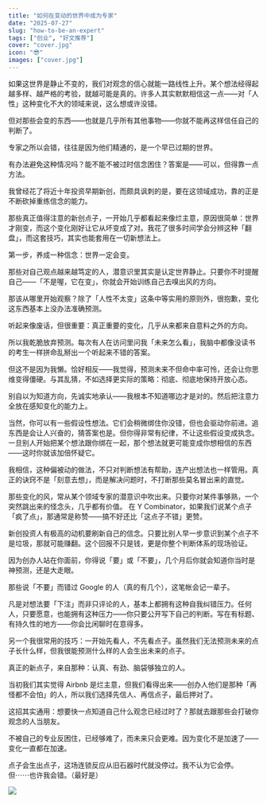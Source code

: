 ```yaml
---
title: "如何在变动的世界中成为专家"
date: "2025-07-27"
slug: "how-to-be-an-expert"
tags: ["创业", "好文推荐"]
cover: "cover.jpg"
icon: "😎"
images: ["cover.jpg"]
---
```

如果这世界是静止不变的，我们对观念的信心就能一路线性上升。某个想法经得起越多样、越严格的考验，就越可能是真的。许多人其实默默相信这一点——对「人性」这种变化不大的领域来说，这么想或许没错。



但对那些会变的东西——也就是几乎所有其他事物——你就不能再这样信任自己的判断了。



专家之所以会错，往往是因为他们精通的，是一个早已过期的世界。



有办法避免这种情况吗？能不能不被过时信念困住？答案是——可以，但得靠一点方法。



我曾经花了将近十年投资早期新创，而颇具讽刺的是，要在这领域成功，靠的正是不断砍掉重练信念的能力。



那些真正值得注意的新创点子，一开始几乎都看起来像烂主意，原因很简单：世界才刚变，而这个变化刚好让它从坏变成了对。我花了很多时间学会分辨这种「翻盘」，而这套技巧，其实也能套用在一切新想法上。



第一步，养成一种信念：世界一定会变。



那些对自己观点越来越笃定的人，潜意识里其实是认定世界静止。只要你不时提醒自己——「不是喔，它在变」，你就会开始训练自己去嗅出风的方向。



那该从哪里开始观察？除了「人性不太变」这条中等实用的原则外，很抱歉，变化这东西基本上没办法准确预测。



听起来像废话，但很重要：真正重要的变化，几乎从来都来自意料之外的方向。



所以我乾脆放弃预测。每次有人在访问里问我「未来怎么看」，我脑中都像没读书的考生一样拼命乱掰出一个听起来不错的答案。



但这不是因为我懒。恰好相反——我觉得，预测未来不但命中率可怜，还会让你思维变得僵硬。与其乱猜，不如选择更实际的策略：彻底、彻底地保持开放心态。



别自以为知道方向，先诚实地承认——我根本不知道哪边才是对的。然后把注意力全放在感知变化的能力上。



当然，你可以有一些假设性想法。它们会稍微绑住你没错，但也会驱动你前进。追东西是会让人兴奋的，猜答案也是。但你得非常有纪律，不让这些假设变成执念。
一旦别人开始把某个想法跟你绑在一起，那个想法就更可能变成你想相信的东西——这时你就该加倍怀疑它。



我相信，这种偏被动的做法，不只对判断想法有帮助，连产出想法也一样管用。真正的诀窍不是「刻意去想」，而是解决问题时，不打断那些莫名冒出来的直觉。



那些变化的风，常从某个领域专家的潜意识中吹出来。只要你对某件事够熟，一个突然跳出来的怪念头，几乎都有价值。
在 Y Combinator，如果我们说某个点子「疯了点」，那通常是称赞——搞不好还比「这点子不错」更赞。



新创投资人有极高的动机要刷新自己的信念。只要比别人早一步意识到某个点子不是垃圾，那就可能赚翻。这个回报不只是钱，更是你整个判断体系的现场验证。



因为创办人站在你面前，你得说「要」或「不要」，几个月后你就会知道你当时是神预测，还是大走眼。



那些说「不要」而错过 Google 的人（真的有几个），这笔帐会记一辈子。



凡是对想法要「下注」而非只评论的人，基本上都拥有这种自我纠错压力。任何人，只要愿意，也能拥有这种压力——你只要公开写下自己的判断。写在有标题、有持久性的地方——你会比闲聊时在意得多。



另一个我很常用的技巧：一开始先看人，不先看点子。虽然我们无法预测未来的点子长什么样，但我很能预测什么样的人会生出未来的点子。



真正的新点子，来自那种：认真、有劲、脑袋够独立的人。



当初我们其实觉得 Airbnb 是烂主意，但我们看得出来——创办人他们是那种「再怪都不会怕」的人，所以我们选择先信人、再信点子，最后押对了。



这招其实通用：想要快一点知道自己什么观念已经过时了？那就去跟那些会打破你观念的人当朋友。



不被自己的专业反困住，已经够难了，而未来只会更难。因为变化不是加速了——变化一直都在加速。



点子会生出点子，这场连锁反应从旧石器时代就没停过。我不认为它会停。
但⋯⋯也许我会错。（最好是）




![](https://prod-files-secure.s3.us-west-2.amazonaws.com/112d0858-5090-4d34-a606-b75eb8d65fd2/46476355-9cf3-4e99-9b7a-3531bc426380/1000202064.png?X-Amz-Algorithm=AWS4-HMAC-SHA256&X-Amz-Content-Sha256=UNSIGNED-PAYLOAD&X-Amz-Credential=ASIAZI2LB466QJWLNL7S%2F20250926%2Fus-west-2%2Fs3%2Faws4_request&X-Amz-Date=20250926T053220Z&X-Amz-Expires=3600&X-Amz-Security-Token=IQoJb3JpZ2luX2VjEP3%2F%2F%2F%2F%2F%2F%2F%2F%2F%2FwEaCXVzLXdlc3QtMiJGMEQCIGZ2GHJrrEsMf1yRwwzVj%2BsvZ%2FbMmGvv2YaKVLzoY98MAiBSU8vM5jO8dae9DA9sJzdpp97MKdR1Jaqlr48EcT%2BFRyqIBAiG%2F%2F%2F%2F%2F%2F%2F%2F%2F%2F8BEAAaDDYzNzQyMzE4MzgwNSIMVZ8G1OyjgwEapK%2F5KtwDVV2VlVHaeQ8nQ2VEIOxjTYJMBsjIaJMPUscGcmNH7mpmBfNtT23fshGz9hl4Crc0k6csOqNsNrOdYv6naea4Ih2RyBeDfWO%2BPyyyuRndjOzmTHgLwtKht6%2FYl6ya38dWAdLv0klVycTg4QWvJnjj0kIrOcud7e1AxN6KVtA%2BR0fH9jKugCheB0is%2FPMDTji3M5Pi8GPihHTucRH8o3hZzG8BeeCHCG6%2FAoM%2BLAgO0CUHwbSGNjO3vNQagb%2F20%2F2ypDayr2jmQnELG5HidXcgj9A5wqUiDyQYK9%2BAs8Gc9rsP213VGfaKNqdKoMViSdGxIfNq57fK9D15nz0ZHwwJbl6UPnJ1UJ7Hi%2FswIMbWr8RFNyvnlQ8fM79oG4%2BuIwE4ALJPfCAE8%2FTTJvpMpsVpdQJFt7pb%2FbtrOxyd2FlXUiF8VI%2BL8tUQlsdcks2STKRpibQXA%2FEn77iNiTL47CNLiGl%2B%2FCySKqtuPG%2BXdcAvpDQZxEx1lYVy0MZww6OBgz30ABaAKxc%2FAqw7YCJYAL%2F%2BSLA%2Bd4HwABlERs%2F03J1A6BEDzN9TOd0KGJbHPeH069V1qKWj%2BMHEu6Cb93xGwk4r%2F7Gm87LVU3xx1PFnr0pGlOGgQAws0dHzoTG8Pmcw7LvYxgY6pgEQ0AMKCivqGGwRVrF4%2FakdPlA7UF6XoCsCQQfLbdWihzIcsjhbJKtMsNYVH4rEwVrt8tzeozAvOEFqBXvuQYZ1x44rZ8I9wAV%2FW%2B0WSma%2BpLj1VQQ6FBXLbbpBBqrR5wgvrN0A0OznUD1lErJTWsRnDseaY87wKCvske%2FfitHM7nkXkl6ttiU%2Fpvho4So2bXNGvYXZsnQBDtjlCExg%2FYe3C3vDpuR9&X-Amz-Signature=164833b88a10abfe67135363af76ba7cbb327cd05b69eec1c7ca75e3e48b3e9e&X-Amz-SignedHeaders=host&x-amz-checksum-mode=ENABLED&x-id=GetObject)

